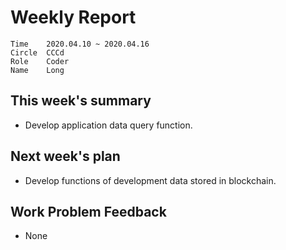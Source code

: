 # Weekly Report 
```
Time	2020.04.10 ~ 2020.04.16
Circle	CCCd
Role	Coder
Name	Long
```
## This week's summary
- Develop application data query function.


## Next week's plan

- Develop functions of development data stored in blockchain.



## Work Problem Feedback
- None

